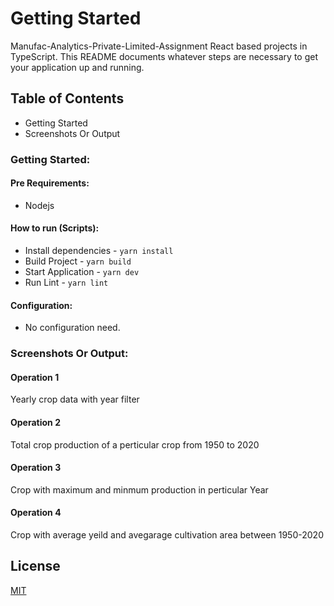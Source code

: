 # Getting Started
Manufac-Analytics-Private-Limited-Assignment React based projects in TypeScript. This README documents whatever steps are necessary to get your application up and running.

## Table of Contents
- Getting Started
- Screenshots Or Output

### Getting Started:

#### Pre Requirements:
- Nodejs

#### How to run (Scripts):
- Install dependencies - `yarn install`
- Build Project  - `yarn build`
- Start Application - `yarn dev`
- Run Lint - `yarn lint`

#### Configuration:
- No configuration need.

### Screenshots Or Output:

#### Operation 1
Yearly crop data with year filter

#### Operation 2
Total crop production of a perticular crop from 1950 to 2020

#### Operation 3
Crop with maximum and minmum production in perticular Year

#### Operation 4
Crop with average yeild and avegarage cultivation area between 1950-2020

## License

[MIT](https://choosealicense.com/licenses/mit/)